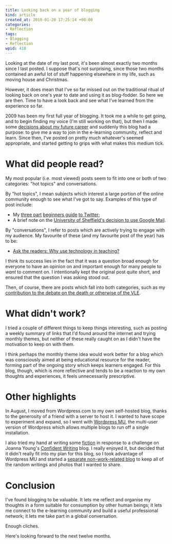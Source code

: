 ```yaml
--- 
title: Looking back on a year of blogging
kind: article
created_at: 2010-01-20 17:25:14 +00:00
categories: 
- Reflection
tags: 
- Blogging
- Reflection
wpid: 418
---
```

Looking at the date of my last post, it's been almost exactly two months since I last posted. I suppose that's not surprising, since those two months contained an awful lot of stuff happening elsewhere in my life, such as moving house and Christmas.

However, it does mean that I've so far missed out on the traditional ritual of looking back on one's year to date and using it as blog-fodder. So here we are then. Time to have a look back and see what I've learned from the experience so far.

<!--more-->

2009 has been my first full year of blogging. It took me a while to get going, and to begin finding my voice (I'm still working on that), but then I made some [decisions about my future career][career news] and suddenly this blog had a purpose: to give me a way to join in the e-learning community, reflect and learn. Since then, I've posted on pretty much whatever's seemed appropriate, and started getting to grips with what makes this medium tick.

[career news]: http://erambler.co.uk/2009/03/06/blog-career-news/

# What did people read?

My most popular (i.e. most viewed) posts seem to fit into one or both of two categories: "hot topics" and conversations.

By "hot topics", I mean subjects which interest a large portion of the online community enough to see what I've got to say. Examples of this type of post include:

* My [three part][part 1] [beginners guide][part 2] [to Twitter][part 3];
* A brief note on the [University of Sheffield's decision to use Google Mail][UoS GMail].

[part 1]: http://erambler.co.uk/2009/03/15/beginners-guide-to-twitter-part-i/
[part 2]: http://erambler.co.uk/2009/03/16/beginners-guide-to-twitter-part-ii/
[part 3]: http://erambler.co.uk/2009/03/17/beginners-guide-to-twitter-part-iii/
[UoS GMail]: http://erambler.co.uk/2009/05/27/university-sheffield-google-mail/

By "conversations", I refer to posts which are actively trying to engage with my audience. My favourite of these (and my favourite post of the year) has to be:

* [Ask the readers: Why use technology in teaching?][favourite]

[favourite]: http://erambler.co.uk/2009/05/30/ask-the-readers-why-use-technology-in-teaching/

I think its success lies in the fact that it was a question broad enough for everyone to have an opinion on and important enough for many people to *want* to comment on. I intentionally kept the original post quite short, and ensured that the question I was asking stood out.

Then, of course, there are posts which fall into both categories, such as my [contribution to the debate on the death or otherwise of the VLE][VLE death].

[VLE death]: http://erambler.co.uk/2009/08/19/moving-to-a-more-agile-vle/

# What didn't work?

I tried a couple of different things to keep things interesting, such as posting a weekly summary of links that I'd found around the internet and trying monthly themes, but neither of these really caught on as I didn't have the motivation to keep on with them.

I think perhaps the monthly theme idea would work better for a blog which was consciously aimed at being educational resource for the reader, forming part of the ongoing story which keeps learners engaged. For this blog, though, which is more reflective and tends to be a reaction to my own thoughts and experiences, it feels unnecessarily prescriptive.

# Other highlights

In August, I moved from Wordpress.com to my own self-hosted blog, thanks to the generosity of a friend with a server to host it. I wanted to have scope to experiment and expand, so I went with [Wordpress MU][], the multi-user version of Wordpress which allows multiple blogs to run off a single installation.

[Wordpress MU]: http://mu.wordpress.org/

I also tried my hand at writing some [fiction][] in response to a challenge on Joanna Young's [Confident Writing][] blog. I really enjoyed it, but decided that it didn't really fit into my plan for this blog, so I took advantage of Wordpress MU and started a [separate non-work-related blog][personal blog] to keep all of the random writings and photos that I wanted to share.

[fiction]: http://erambler.co.uk/2009/08/16/something-a-little-different/
[Confident Writing]: http://confidentwriting.com/
[personal blog]: http://personal.erambler.co.uk/

# Conclusion

I've found blogging to be valuable. It lets me reflect and organise my thoughts in a form suitable for consumption by other human beings; it lets me connect to the e-learning community and build a useful professional network; it lets me take part in a global conversation.

Enough cliches.

Here's looking forward to the next twelve months.
